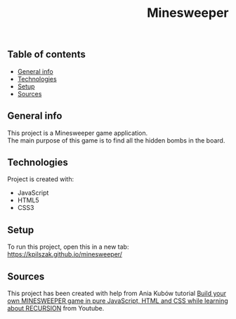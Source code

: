 <h1 align="right">Minesweeper</h1><br>

## Table of contents
* [General info](#general-info)
* [Technologies](#technologies)
* [Setup](#setup)
* [Sources](#sources)

## General info
This project is a Minesweeper game application.  
The main purpose of this game is to find all the hidden bombs in the board.  
	
## Technologies
Project is created with:
* JavaScript
* HTML5
* CSS3  

## Setup
To run this project, open this in a new tab: <a href="https://kpilszak.github.io/minesweeper/">https://kpilszak.github.io/minesweeper/</a>

## Sources
This project has been created with help from Ania Kubów tutorial <a href="https://www.youtube.com/watch?v=rxdGAKRndz8">Build your own MINESWEEPER game in pure JavaScript, HTML and CSS while learning about RECURSION</a> from Youtube.

